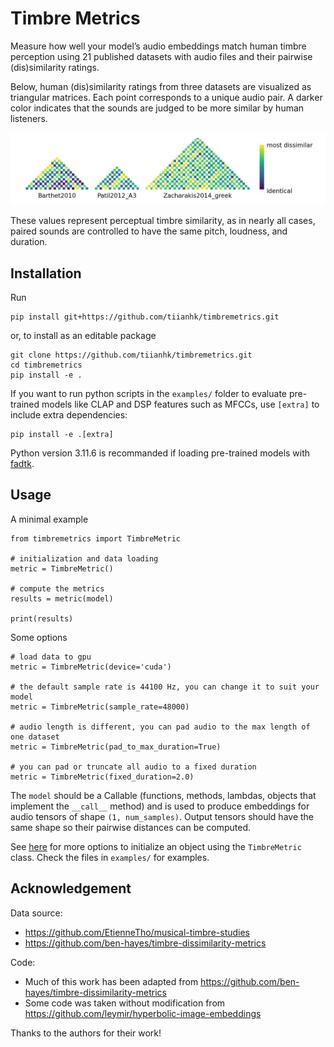 # Timbre Metrics

Measure how well your model’s audio embeddings match human timbre perception using 21 published datasets with audio files and their pairwise (dis)similarity ratings.

Below, human (dis)similarity ratings from three datasets are visualized as triangular matrices. Each point corresponds to a unique audio pair. A darker color indicates that the sounds are judged to be more similar by human listeners.

![Dissimilarities between audio stimuli judged by humans](assets/true_dissim.png)

These values represent perceptual timbre similarity, as in nearly all cases, paired sounds are controlled to have the same pitch, loudness, and duration.

## Installation
Run
```
pip install git+https://github.com/tiianhk/timbremetrics.git
```
or, to install as an editable package
```
git clone https://github.com/tiianhk/timbremetrics.git
cd timbremetrics
pip install -e .
```
If you want to run python scripts in the `examples/` folder to evaluate pre-trained models like CLAP and DSP features such as MFCCs, use `[extra]` to include extra dependencies:
```
pip install -e .[extra]
```
Python version 3.11.6 is recommanded if loading pre-trained models with [fadtk](https://github.com/microsoft/fadtk).

## Usage
A minimal example
```
from timbremetrics import TimbreMetric

# initialization and data loading
metric = TimbreMetric()

# compute the metrics
results = metric(model)

print(results)
```
Some options
```
# load data to gpu
metric = TimbreMetric(device='cuda')

# the default sample rate is 44100 Hz, you can change it to suit your model
metric = TimbreMetric(sample_rate=48000)

# audio length is different, you can pad audio to the max length of one dataset
metric = TimbreMetric(pad_to_max_duration=True)

# you can pad or truncate all audio to a fixed duration
metric = TimbreMetric(fixed_duration=2.0)
```
The `model` should be a Callable (functions, methods, lambdas, objects that implement the `__call__` method) and is used to produce embeddings for audio tensors of shape `(1, num_samples)`.
Output tensors should have the same shape so their pairwise distances can be computed.

See [here](timbremetrics/metrics.py#L86-L107) for more options to initialize an object using the `TimbreMetric` class. Check the files in `examples/` for examples.

## Acknowledgement
Data source:
 - https://github.com/EtienneTho/musical-timbre-studies
 - https://github.com/ben-hayes/timbre-dissimilarity-metrics

Code:
 - Much of this work has been adapted from https://github.com/ben-hayes/timbre-dissimilarity-metrics
 - Some code was taken without modification from https://github.com/leymir/hyperbolic-image-embeddings

Thanks to the authors for their work!
